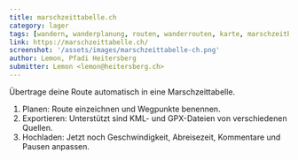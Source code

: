 ```yaml
---
title: marschzeittabelle.ch
category: lager
tags: [wandern, wanderplanung, routen, wanderrouten, karte, marschzeitberechung, mzb, tabelle]
link: https://marschzeittabelle.ch/
screenshot: '/assets/images/marschzeittabelle-ch.png'
author: Lemon, Pfadi Heitersberg
submitter: Lemon <lemon@heitersberg.ch>
---
```


Übertrage deine Route automatisch in eine Marschzeittabelle.

1. Planen: Route einzeichnen und Wegpunkte benennen.
2. Exportieren: Unterstützt sind KML- und GPX-Dateien von verschiedenen Quellen.
3. Hochladen: Jetzt noch Geschwindigkeit, Abreisezeit, Kommentare und Pausen anpassen. 
